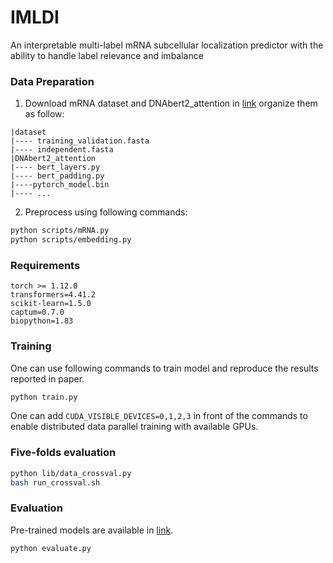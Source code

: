 # IMLDI
An interpretable multi-label mRNA subcellular localization predictor with the ability to handle label relevance and imbalance
### Data Preparation
1. Download mRNA dataset and DNAbert2_attention in [link](https://pan.seu.edu.cn:443/link/524D2C7E5F89C0B2017AF5A746BD84BC) organize them as follow:
```
|dataset
|---- training_validation.fasta
|---- independent.fasta
|DNAbert2_attention
|---- bert_layers.py
|---- bert_padding.py
|----pytorch_model.bin
|---- ...
```

2. Preprocess using following commands:
```bash
python scripts/mRNA.py
python scripts/embedding.py
```

### Requirements
```
torch >= 1.12.0
transformers=4.41.2
scikit-learn=1.5.0
captum=0.7.0
biopython=1.83
```

### Training
One can use following commands to train model and reproduce the results reported in paper.
```bash
python train.py 
```
One can add `CUDA_VISIBLE_DEVICES=0,1,2,3` in front of the commands to enable distributed data parallel training with available GPUs.
### Five-folds evaluation
```bash 
python lib/data_crossval.py
bash run_crossval.sh
```
### Evaluation

Pre-trained models are available in [link](https://pan.seu.edu.cn:443/link/524D2C7E5F89C0B2017AF5A746BD84BC).
```bash
python evaluate.py
```
